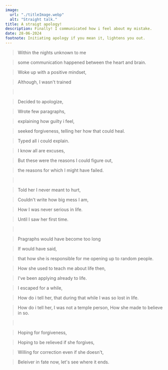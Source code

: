 ```yaml
---
image:
  url: "./titleImage.webp"
  alt: "Straight talk."
title: A straigt apology!
description: Finally! I communicated how i feel about my mistake.
date: 28-06-2024
footnote: Initiating apology if you mean it, lightens you out.
---
```


> Within the nights unknown to me

> some communication happened between the heart and brain.

> Woke up with a positive mindset,

> Although, I wasn't trained

> <br />

> Decided to apologize,

> Wrote few paragraphs,

> explaining how guilty i feel,

> seeked forgiveness, telling her how that could heal.

> Typed all i could explain.

> I know all are excuses,

> But these were the reasons I could figure out,

> the reasons for which I might have failed.

> <br />


> Told her I never meant to hurt,

> Couldn't write how big mess I am,

> How I was never serious in life.

> Until I saw her first time.

> <br />

> Pragraphs would have become too long

> If would have said,

> that how she is responsible for me opening up to random people.

> How she used to teach me about life then,

> I've been applying already to life.

> I escaped for a while,

> How do i tell her, that during that while I was so lost in life.

> How do i tell her, I was not a temple person, How she made to believe in so.

> <br />

> Hoping for forgiveness,

> Hoping to be relieved if she forgives,

> Willing for correction even if she doesn't,

> Beleiver in fate now, let's see where it ends.